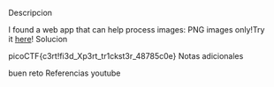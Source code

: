 Descripcion

I found a web app that can help process images: PNG images only!Try it [here](http://atlas.picoctf.net:65487/)!
Solucion

picoCTF{c3rt!fi3d_Xp3rt_tr1ckst3r_48785c0e}
Notas adicionales

buen reto
Referencias
youtube